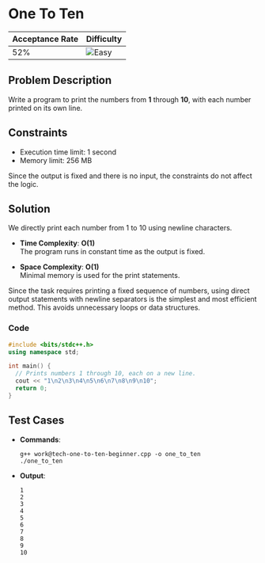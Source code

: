 # One To Ten

| Acceptance Rate | Difficulty                                             |
| --------------- | ------------------------------------------------------ |
| 52%           | ![Easy](https://img.shields.io/badge/Easy-brightgreen) |

## Problem Description

Write a program to print the numbers from **1** through **10**, with each number printed on its own line.

## Constraints

- Execution time limit: 1 second  
- Memory limit: 256 MB 

Since the output is fixed and there is no input, the constraints do not affect the logic.

## Solution

We directly print each number from 1 to 10 using newline characters.

- **Time Complexity**: **O(1)**  
  The program runs in constant time as the output is fixed.
  
- **Space Complexity**: **O(1)**  
  Minimal memory is used for the print statements.


Since the task requires printing a fixed sequence of numbers, using direct output statements with newline separators is the simplest and most efficient method. This avoids unnecessary loops or data structures.

### Code

```cpp
#include <bits/stdc++.h>
using namespace std;

int main() {
  // Prints numbers 1 through 10, each on a new line.
  cout << "1\n2\n3\n4\n5\n6\n7\n8\n9\n10";
  return 0;
}
```

## Test Cases
- **Commands**:
   ```
   g++ work@tech-one-to-ten-beginner.cpp -o one_to_ten
   ./one_to_ten 
   ```
- **Output**:  
  ```
  1
  2
  3
  4
  5
  6
  7
  8
  9
  10
  ```